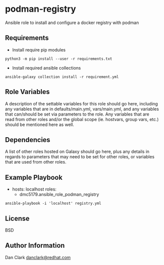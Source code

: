 podman-registry
=========

Ansible role to install and configure a docker registry with podman

Requirements
------------

- Install require pip modules

```
python3 -m pip install --user -r requirements.txt
```

- Install required ansible collections

```
ansible-galaxy collection install -r requirement.yml
```


Role Variables
--------------

A description of the settable variables for this role should go here, including any variables that are in defaults/main.yml, vars/main.yml, and any variables that can/should be set via parameters to the role. Any variables that are read from other roles and/or the global scope (ie. hostvars, group vars, etc.) should be mentioned here as well.

Dependencies
------------

A list of other roles hosted on Galaxy should go here, plus any details in regards to parameters that may need to be set for other roles, or variables that are used from other roles.

Example Playbook
----------------

- hosts: localhost
  roles:
    - dmc5179.ansible_role_podman_registry


```
ansible-playbook -i 'localhost' registry.yml
```

License
-------

BSD

Author Information
------------------

Dan Clark <danclark@redhat.com>
